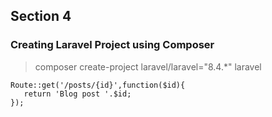 ## Section 4 
### Creating Laravel Project using Composer 

>composer create-project laravel/laravel="8.4.*" laravel
~~~
Route::get('/posts/{id}',function($id){
   return 'Blog post '.$id;
});
~~~
